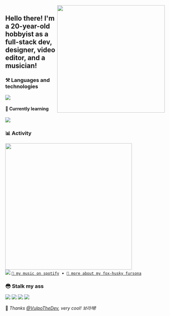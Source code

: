 <!-- Feel free to fork or copy me profile README, I don't mind! -->
<img align="right" width="340" src="https://raw.githubusercontent.com/skepfusky/skepfusky/master/comm_for_davey_g2-min.png">
<h2 align="left">Hello there! I'm a 20-year-old hobbyist as a full-stack dev, designer, video editor, and a musician!</h2>

### ⚒️ Languages and technologies
![](https://skillicons.dev/icons?i=js,ts,py,tailwind,sass,vue,react,svelte,flask,fastapi,docker&perline=8)

#### 🧠 Currently learning
![](https://skillicons.dev/icons?i=go,redis,postgres)

###  📊 Activity

<a href="https://github.com/anuraghazra/github-readme-stats">
  <img width="400" src="https://github-readme-stats.vercel.app/api/top-langs/?username=skepfusky&layout=compact&theme=tokyonight&langs_count=10&hide_border=true&include_all_commits=true&card_width=320">
</a>
<br>
<img src="https://spotify-recently-played-readme.vercel.app/api?user=jgvyje30t89zw4r2xy66j4u63&count=5&unique=true">
<a href="https://open.spotify.com/artist/3fouosCOFa1ykd6j9DZkWl"><code>🎵 my music on spotify</code></a>
&nbsp;&bull;&nbsp;
<a href="https://skepfusky.xyz/fursona"><code>🦊 more about my fox-husky fursona</code></a>

### 😳 Stalk my ass

[![](https://img.shields.io/badge/skepfusky97-%23ff0000?style=for-the-badge&logo=youtube)](https://youtube.com/skepfusky97)
[![](https://img.shields.io/badge/codefusky-%23ff0000?style=for-the-badge&logo=youtube)](https://www.youtube.com/channel/UCyATIf6yANiY5mewNjAfKvw)
[![](https://img.shields.io/badge/%40skepfuskyjs-%231DA1F2?style=for-the-badge&logoColor=white&logo=twitter)](https://twitter.com/skepfuskyjs)
[![](https://img.shields.io/badge/skepfusky%239673-%237289da?style=for-the-badge&logoColor=white&logo=discord)](https://youtu.be/ErUsk2Mm-8g)

💜 *Thanks [@VulpoTheDev](https://github.com/VulpoTheDev), very cool! 보라해!*
